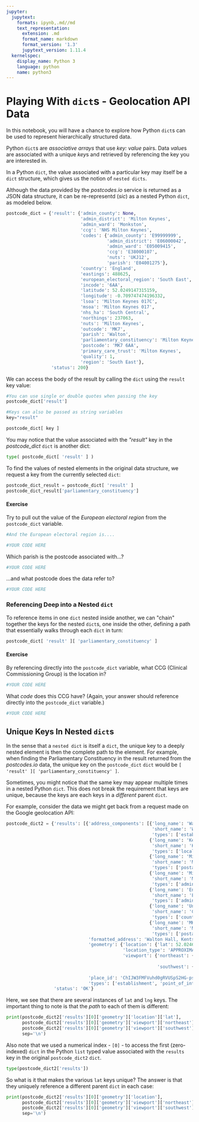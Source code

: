 ```yaml
---
jupyter:
  jupytext:
    formats: ipynb,.md//md
    text_representation:
      extension: .md
      format_name: markdown
      format_version: '1.3'
      jupytext_version: 1.11.4
  kernelspec:
    display_name: Python 3
    language: python
    name: python3
---
```


# Playing With `dict`s - Geolocation API Data

In this notebook, you will have a chance to explore how Python `dict`s can be used to represent hierarchically structured data.


Python `dict`s are *associative arrays* that use *key: value* pairs. Data *value*s are associated with a unique *key*s and retrieved by referencing the key you are interested in.

In a Python `dict`, the value associated with a particular key may itself be a `dict` structure, which gives us the notion of `nested dicts`.

Although the data provided by the *postcodes.io* service is returned as a JSON data structure, it can be re-representd (*sic*) as a nested Python `dict`, as modeled below.

```python
postcode_dict = {'result': {'admin_county': None,
                            'admin_district': 'Milton Keynes',
                            'admin_ward': 'Monkston',
                            'ccg': 'NHS Milton Keynes',
                            'codes': {'admin_county': 'E99999999',
                                      'admin_district': 'E06000042',
                                      'admin_ward': 'E05009415',
                                      'ccg': 'E38000107',
                                      'nuts': 'UKJ12',
                                      'parish': 'E04001275'},
                            'country': 'England',
                            'eastings': 488625,
                            'european_electoral_region': 'South East',
                            'incode': '6AA',
                            'latitude': 52.0249147315159,
                            'longitude': -0.709747474196332,
                            'lsoa': 'Milton Keynes 017C',
                            'msoa': 'Milton Keynes 017',
                            'nhs_ha': 'South Central',
                            'northings': 237063,
                            'nuts': 'Milton Keynes',
                            'outcode': 'MK7',
                            'parish': 'Walton',
                            'parliamentary_constituency': 'Milton Keynes South',
                            'postcode': 'MK7 6AA',
                            'primary_care_trust': 'Milton Keynes',
                            'quality': 1,
                            'region': 'South East'},
                 'status': 200}
```

We can access the body of the result by calling the `dict` using the `result` key value:

```python
#You can use single or double quotes when passing the key
postcode_dict['result']
```

```python
#Keys can also be passed as string variables
key="result"

postcode_dict[ key ]
```

You may notice that the value associated with the *"result"* key in the *postcode_dict* `dict` is another dict:

```python
type( postcode_dict[ 'result' ] )
```

To find the values of nested elements in the original data structure, we request a key from the currently selected `dict`:

```python
postcode_dict_result = postcode_dict[ 'result' ]
postcode_dict_result['parliamentary_constituency']
```

#### Exercise

Try to pull out the value of the *European electoral region* from the `postcode_dict` variable.

```python
#And the European electoral region is....

#YOUR CODE HERE
```

Which parish is the postcode associated with...?

```python
#YOUR CODE HERE

```

...and what postcode does the data refer to?

```python
#YOUR CODE HERE

```

### Referencing Deep into a Nested `dict`

To reference items in one `dict` nested inside another, we can "chain" together the keys for the nested `dict`s, one inside the other, defining a path that essentially walks through each `dict` in turn:

```python
postcode_dict[ 'result' ][ 'parliamentary_constituency' ]
```

#### Exercise

By referencing directly into the `postcode_dict` variable, what CCG (Clinical Commissioning Group) is the location in?

```python
#YOUR CODE HERE

```

What *code* does this CCG have? (Again, your answer should reference directly into the `postcode_dict` variable.)

```python
#YOUR CODE HERE

```

## Unique Keys In Nested `dict`s
In the sense that a `nested dict` is itself a `dict`, the unique key to a deeply nested element is then the complete path to the element. For example, when finding the Parliamentary Constituency in the result returned from the *postcodes.io* data, the unique key on the `postcode_dict` `dict` would be `[ 'result' ][ 'parliamentary_constituency' ]`.

Sometimes, you might notice that the same key may appear multiple times in a nested Python `dict`. This does not break the requirement that keys are unique, because the keys are each keys in a *different* parent `dict`.

For example, consider the data we might get back from a request made on the Google geolocation API: 

```python
postcode_dict2 = {'results': [{'address_components': [{'long_name': 'Walton Hall',
                                                       'short_name': 'Walton Hall',
                                                       'types': ['establishment', 'point_of_interest']},
                                                      {'long_name': 'Kents Hill',
                                                       'short_name': 'Kents Hill',
                                                       'types': ['locality', 'political']},
                                                      {'long_name': 'Milton Keynes',
                                                       'short_name': 'Milton Keynes',
                                                       'types': ['postal_town']},
                                                      {'long_name': 'Milton Keynes',
                                                       'short_name': 'Milton Keynes',
                                                       'types': ['administrative_area_level_2', 'political']},
                                                      {'long_name': 'England',
                                                       'short_name': 'England',
                                                       'types': ['administrative_area_level_1', 'political']},
                                                      {'long_name': 'United Kingdom',
                                                       'short_name': 'GB',
                                                       'types': ['country', 'political']},
                                                      {'long_name': 'MK7 6BH',
                                                       'short_name': 'MK7 6BH',
                                                       'types': ['postal_code']}],
                               'formatted_address': 'Walton Hall, Kents Hill, Milton Keynes MK7 6BH, UK',
                               'geometry': {'location': {'lat': 52.02462269999999, 'lng': -0.7107079},
                                            'location_type': 'APPROXIMATE',
                                            'viewport': {'northeast': {'lat': 52.02597168029149,
                                                                       'lng': -0.709358919708498},
                                                         'southwest': {'lat': 52.02327371970849,
                                                                       'lng': -0.712056880291502}}},
                               'place_id': 'ChIJW3FMFVuhd0gRVUSpS2HG-ps',
                               'types': ['establishment', 'point_of_interest']}],
                  'status': 'OK'}
```

Here, we see that there are several instances of `lat` and `lng` keys. The important thing to note is that the *path* to each of them is different:

```python
print(postcode_dict2['results'][0]['geometry']['location']['lat'],
      postcode_dict2['results'][0]['geometry']['viewport']['northeast']['lat'],
      postcode_dict2['results'][0]['geometry']['viewport']['southwest']['lat'],
      sep='\n')
```

Also note that we used a numerical index - `[0]` - to access the first (zero-indexed) `dict` in the Python `list` typed value associated with the `results` key in the original `postcode_dict2` `dict`.

```python
type(postcode_dict2['results'])
```

So what is it that makes the various `lat` keys unique? The answer is that they uniquely reference a different parent `dict` in each case:

```python
print(postcode_dict2['results'][0]['geometry']['location'], 
      postcode_dict2['results'][0]['geometry']['viewport']['northeast'],
      postcode_dict2['results'][0]['geometry']['viewport']['southwest'],
      sep='\n')
```

```python

```
